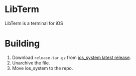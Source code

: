 # LibTerm

LibTerm is a terminal for iOS

# Building

1. Download `release.tar.gz` from [ios_system latest release](https://github.com/holzschu/ios_system/releases/latest).
2. Unarchive the file.
3. Move ios_system to the repo.
